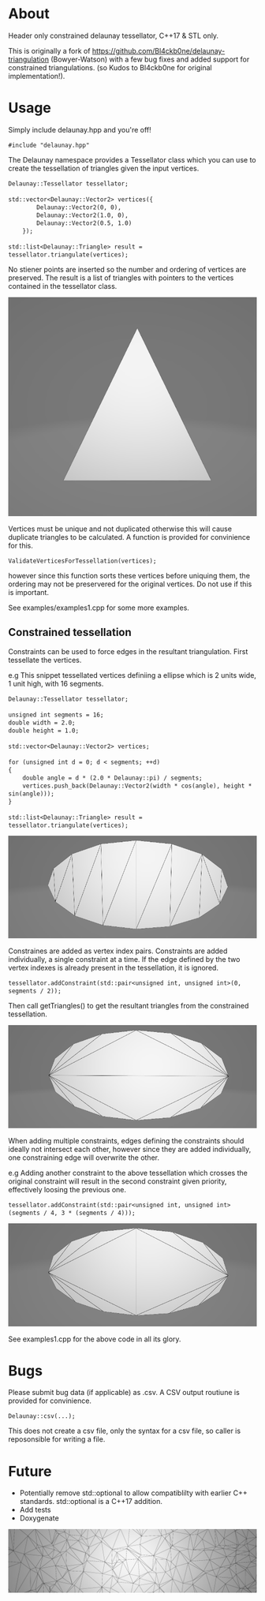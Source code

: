 # About

Header only constrained delaunay tessellator, C++17 & STL only. 

This is originally a fork of https://github.com/Bl4ckb0ne/delaunay-triangulation (Bowyer-Watson) with a few bug fixes and added support for constrained triangulations. (so Kudos to Bl4ckb0ne for original implementation!).

# Usage

Simply include delaunay.hpp and you're off!

    #include "delaunay.hpp"

The Delaunay namespace provides a Tessellator class which you can use to create the tessellation of triangles given the input vertices. 

    Delaunay::Tessellator tessellator;

    std::vector<Delaunay::Vector2> vertices({
			Delaunay::Vector2(0, 0),
			Delaunay::Vector2(1.0, 0),
			Delaunay::Vector2(0.5, 1.0)
		});

    std::list<Delaunay::Triangle> result = tessellator.triangulate(vertices);

No stiener points are inserted so the number and ordering of vertices are preserved. The result is a list of triangles with pointers to the vertices contained in the tessellator class.

![Alt text](triangle.PNG?raw=true "Triangle")

Vertices must be unique and not duplicated otherwise this will cause duplicate triangles to be calculated. A function is provided for convinience for this.

    ValidateVerticesForTessellation(vertices);

however since this function sorts these vertices before uniquing them, the ordering may not be preservered for the original vertices. Do not use if this is important.

See examples/examples1.cpp for some more examples.

## Constrained tessellation

Constraints can be used to force edges in the resultant triangulation. First tessellate the vertices.

e.g This snippet tessellated vertices definiing a ellipse which is 2 units wide, 1 unit high, with 16 segments.

    Delaunay::Tessellator tessellator;

    unsigned int segments = 16;
    double width = 2.0;
    double height = 1.0;

    std::vector<Delaunay::Vector2> vertices;
    
    for (unsigned int d = 0; d < segments; ++d)
    {
        double angle = d * (2.0 * Delaunay::pi) / segments;
        vertices.push_back(Delaunay::Vector2(width * cos(angle), height * sin(angle)));
    }

    std::list<Delaunay::Triangle> result = tessellator.triangulate(vertices);

![Alt text](ellipse.PNG?raw=true "Ellipse")

Constraines are added as vertex index pairs. Constraints are added individually, a single constraint at a time. If the edge defined by the two vertex indexes is already present in the tessellation, it is ignored.

    tessellator.addConstraint(std::pair<unsigned int, unsigned int>(0, segments / 2));

Then call getTriangles() to get the resultant triangles from the constrained tessellation.

![Alt text](constrained.PNG?raw=true "Constrained")

When adding multiple constraints, edges defining the constraints should ideally not intersect each other, however since they are added individually, one constraining edge will overwrite the other.

e.g Adding another constraint to the above tessellation which crosses the original constraint will result in the second constraint given priority, effectively loosing the previous one.

    tessellator.addConstraint(std::pair<unsigned int, unsigned int>(segments / 4, 3 * (segments / 4)));

![Alt text](constrained2.PNG?raw=true "Constrained2")

See examples1.cpp for the above code in all its glory.

# Bugs

Please submit bug data (if applicable) as .csv. A CSV output routiune is provided for convinience.

    Delaunay::csv(...);

This does not create a csv file, only the syntax for a csv file, so caller is reposonsible for writing a file.

# Future

* Potentially remove std::optional to allow compatiblilty with earlier C++ standards. std::optional is a C++17 addition.
* Add tests
* Doxygenate

![Alt text](footer.PNG?raw=true "Footer")